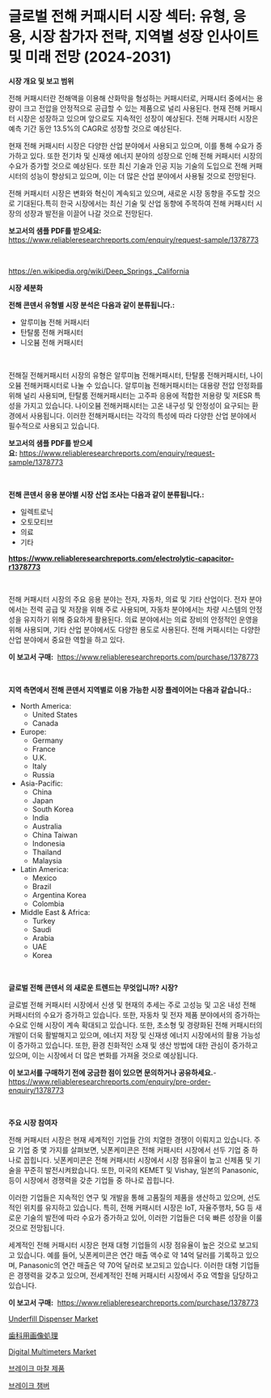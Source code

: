 <p><h1>글로벌 전해 커패시터 시장 섹터: 유형, 응용, 시장 참가자 전략, 지역별 성장 인사이트 및 미래 전망 (2024-2031)</h1></p><p><strong>시장 개요 및 보고 범위</strong></p>
<p><p>전해 커패시터란 전해액을 이용해 산화막을 형성하는 커패시터로, 커패시터 중에서는 용량이 크고 전압을 안정적으로 공급할 수 있는 제품으로 널리 사용된다. 현재 전해 커패시터 시장은 성장하고 있으며 앞으로도 지속적인 성장이 예상된다. 전해 커패시터 시장은 예측 기간 동안 13.5%의 CAGR로 성장할 것으로 예상된다. </p><p>현재 전해 커패시터 시장은 다양한 산업 분야에서 사용되고 있으며, 이를 통해 수요가 증가하고 있다. 또한 전기차 및 신재생 에너지 분야의 성장으로 인해 전해 커패시터 시장의 수요가 증가할 것으로 예상된다. 또한 최신 기술과 인공 지능 기술의 도입으로 전해 커패시터의 성능이 향상되고 있으며, 이는 더 많은 산업 분야에서 사용될 것으로 전망된다.</p><p>전해 커패시터 시장은 변화와 혁신이 계속되고 있으며, 새로운 시장 동향을 주도할 것으로 기대된다.특히 한국 시장에서는 최신 기술 및 산업 동향에 주목하여 전해 커패시터 시장의 성장과 발전을 이끌어 나갈 것으로 전망된다.</p></p>
<p><strong>보고서의 샘플 PDF를 받으세요:</strong> <a href="https://www.reliableresearchreports.com/enquiry/request-sample/1378773">https://www.reliableresearchreports.com/enquiry/request-sample/1378773</a></p>
<p>&nbsp;</p>
<p><a href="https://en.wikipedia.org/wiki/Deep_Springs,_California">https://en.wikipedia.org/wiki/Deep_Springs,_California</a></p>
<p><strong>시장 세분화</strong></p>
<p><strong>전해 콘덴서 유형별 시장 분석은 다음과 같이 분류됩니다.:</strong></p>
<p><ul><li>알루미늄 전해 커패시터</li><li>탄탈룸 전해 커패시터</li><li>니오븀 전해 커패시터</li></ul></p>
<p>&nbsp;</p>
<p><p>전해질 전해커패시터 시장의 유형은 알루미늄 전해커패시터, 탄탈룸 전해커패시터, 나이오븀 전해커패시터로 나눌 수 있습니다. 알루미늄 전해커패시터는 대용량 전압 안정화를 위해 널리 사용되며, 탄탈룸 전해커패시터는 고주파 응용에 적합한 저용량 및 저ESR 특성을 가지고 있습니다. 나이오븀 전해커패시터는 고온 내구성 및 안정성이 요구되는 환경에서 사용됩니다. 이러한 전해커패시터는 각각의 특성에 따라 다양한 산업 분야에서 필수적으로 사용되고 있습니다.</p></p>
<p><strong>보고서의 샘플 PDF를 받으세요:</strong>&nbsp;<a href="https://www.reliableresearchreports.com/enquiry/request-sample/1378773">https://www.reliableresearchreports.com/enquiry/request-sample/1378773</a></p>
<p>&nbsp;</p>
<p><strong> 전해 콘덴서 응용 분야별 시장 산업 조사는 다음과 같이 분류됩니다.:</strong></p>
<p><ul><li>일렉트로닉</li><li>오토모티브</li><li>의료</li><li>기타</li></ul></p>
<p><strong><a href="https://www.reliableresearchreports.com/electrolytic-capacitor-r1378773">https://www.reliableresearchreports.com/electrolytic-capacitor-r1378773</a></strong></p>
<p>&nbsp;</p>
<p><p>전해 커패시터 시장의 주요 응용 분야는 전자, 자동차, 의료 및 기타 산업이다. 전자 분야에서는 전력 공급 및 저장을 위해 주로 사용되며, 자동차 분야에서는 차량 시스템의 안정성을 유지하기 위해 중요하게 활용된다. 의료 분야에서는 의료 장비의 안정적인 운영을 위해 사용되며, 기타 산업 분야에서도 다양한 용도로 사용된다. 전해 커패시터는 다양한 산업 분야에서 중요한 역할을 하고 있다.</p></p>
<p><strong>이 보고서 구매:</strong>&nbsp; <a href="https://www.reliableresearchreports.com/purchase/1378773">https://www.reliableresearchreports.com/purchase/1378773</a></p>
<p>&nbsp;</p>
<p><strong>지역 측면에서 전해 콘덴서 지역별로 이용 가능한 시장 플레이어는 다음과 같습니다.:</strong></p>
<p><ul>
    <li>
        North America:
        <ul>
            <li>United States</li>
            <li>Canada</li>
        </ul>
    </li>
    <li>
        Europe:
        <ul>
            <li>Germany</li>
            <li>France</li>
            <li>U.K.</li>
            <li>Italy</li>
            <li>Russia</li>
        </ul>
    </li>
    <li>
        Asia-Pacific:
        <ul>
            <li>China</li>
            <li>Japan</li>
            <li>South Korea</li>
            <li>India</li>
            <li>Australia</li>
            <li>China Taiwan</li>
            <li>Indonesia</li>
            <li>Thailand</li>
            <li>Malaysia</li>
        </ul>
    </li>
    <li>
        Latin America:
        <ul>
            <li>Mexico</li>
            <li>Brazil</li>
            <li>Argentina Korea</li>
            <li>Colombia</li>
        </ul>
    </li>
    <li>
        Middle East & Africa:
        <ul>
            <li>Turkey</li>
            <li>Saudi</li>
            <li>Arabia</li>
            <li>UAE</li>
            <li>Korea</li>
        </ul>
    </li>
    </ul></p>
<p>&nbsp;</p>
<p><strong>글로벌 전해 콘덴서 의 새로운 트렌드는 무엇입니까? 시장?</strong></p>
<p><p>글로벌 전해 커패시터 시장에서 신생 및 현재의 추세는 주로 고성능 및 고온 내성 전해 커패시터의 수요가 증가하고 있습니다. 또한, 자동차 및 전자 제품 분야에서의 증가하는 수요로 인해 시장이 계속 확대되고 있습니다. 또한, 초소형 및 경량화된 전해 커패시터의 개발이 더욱 활발해지고 있으며, 에너지 저장 및 신재생 에너지 시장에서의 활용 가능성이 증가하고 있습니다. 또한, 환경 친화적인 소재 및 생산 방법에 대한 관심이 증가하고 있으며, 이는 시장에서 더 많은 변화를 가져올 것으로 예상됩니다.</p></p>
<p><strong>이 보고서를 구매하기 전에 궁금한 점이 있으면 문의하거나 공유하세요.</strong>- <a href="https://www.reliableresearchreports.com/enquiry/pre-order-enquiry/1378773">https://www.reliableresearchreports.com/enquiry/pre-order-enquiry/1378773</a></p>
<p>&nbsp;</p>
<p><strong>주요 시장 참여자</strong></p>
<p><p>전해 커패시터 시장은 현재 세계적인 기업들 간의 치열한 경쟁이 이뤄지고 있습니다. 주요 기업 중 몇 가지를 살펴보면, 닛폰케미콘은 전해 커패시터 시장에서 선두 기업 중 하나로 꼽힙니다. 닛폰케미콘은 전해 커패시터 시장에서 시장 점유율이 높고 신제품 및 기술을 꾸준히 발전시켜왔습니다. 또한, 미국의 KEMET 및 Vishay, 일본의 Panasonic, 등이 시장에서 경쟁력을 갖춘 기업들 중 하나로 꼽힙니다. </p><p>이러한 기업들은 지속적인 연구 및 개발을 통해 고품질의 제품을 생산하고 있으며, 선도적인 위치를 유지하고 있습니다. 특히, 전해 커패시터 시장은 IoT, 자율주행차, 5G 등 새로운 기술의 발전에 따라 수요가 증가하고 있어, 이러한 기업들은 더욱 빠른 성장을 이룰 것으로 전망됩니다. </p><p>세계적인 전해 커패시터 시장은 현재 대형 기업들의 시장 점유율이 높은 것으로 보고되고 있습니다. 예를 들어, 닛폰케미콘은 연간 매출 액수로 약 14억 달러를 기록하고 있으며, Panasonic의 연간 매출은 약 70억 달러로 보고되고 있습니다. 이러한 대형 기업들은 경쟁력을 갖추고 있으며, 전세계적인 전해 커패시터 시장에서 주요 역할을 담당하고 있습니다.</p></p>
<p><strong>이 보고서 구매:</strong>&nbsp;&nbsp;<a href="https://www.reliableresearchreports.com/purchase/1378773">https://www.reliableresearchreports.com/purchase/1378773</a></p>
<p><p><a href="https://issuu.com/reportprime-2/docs/underfill-dispenser-market-size-2030.pptx">Underfill Dispenser Market</a></p><p><a href="https://github.com/zjkmgcs938405/Market-Research-Report-List-3/blob/main/675632448505.md">歯科用画像処理</a></p><p><a href="https://issuu.com/reportprime-2/docs/digital-multimeters-market-size-2030.pptx">Digital Multimeters Market</a></p><p><a href="https://github.com/rcabello548/Market-Research-Report-List-3/blob/main/346752862078.md">브레이크 마찰 제품</a></p><p><a href="https://github.com/KellyLyncyh543964/Market-Research-Report-List-3/blob/main/467239562077.md">브레이크 챔버</a></p></p>